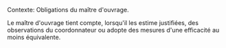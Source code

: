 Contexte: Obligations du maître d'ouvrage.

Le maître d'ouvrage tient compte, lorsqu'il les estime justifiées, des observations du coordonnateur ou adopte des mesures d'une efficacité au moins équivalente.